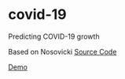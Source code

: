# covid-19
Predicting COVID-19 growth

Based on Nosovicki [Source Code](https://github.com/nosovicki/covid-19)

[Demo](https://www.harjasaputra.com/covid19)
